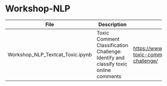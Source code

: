 # Workshop-NLP
File | Description | Link| 
--- | --- | --- | 
Workshop_NLP_Textcat_Toxic.ipynb | Toxic Comment Classification Challenge: Identify and classify toxic online comments| https://www.kaggle.com/c/jigsaw-toxic-comment-classification-challenge/ 
